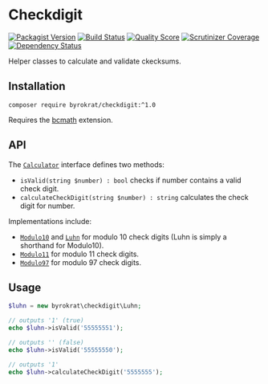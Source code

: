 # Checkdigit

[![Packagist Version](https://img.shields.io/packagist/v/byrokrat/checkdigit.svg?style=flat-square)](https://packagist.org/packages/byrokrat/checkdigit)
[![Build Status](https://img.shields.io/travis/byrokrat/checkdigit/master.svg?style=flat-square)](https://travis-ci.org/byrokrat/checkdigit)
[![Quality Score](https://img.shields.io/scrutinizer/g/byrokrat/checkdigit.svg?style=flat-square)](https://scrutinizer-ci.com/g/byrokrat/checkdigit)
[![Scrutinizer Coverage](https://img.shields.io/scrutinizer/coverage/g/byrokrat/checkdigit.svg?style=flat-square)](https://scrutinizer-ci.com/g/byrokrat/checkdigit/?branch=master)
[![Dependency Status](https://img.shields.io/gemnasium/byrokrat/checkdigit.svg?style=flat-square)](https://gemnasium.com/byrokrat/checkdigit)

Helper classes to calculate and validate ckecksums.

Installation
------------
```shell
composer require byrokrat/checkdigit:^1.0
```

Requires the [bcmath](http://php.net/manual/en/book.bc.php) extension.

API
---
The [`Calculator`](/src/Calculator.php) interface defines two methods:

 * `isValid(string $number) : bool` checks if number contains a valid check digit.
 * `calculateCheckDigit(string $number) : string` calculates the check digit for number.

Implementations include:

 * [`Modulo10`](/src/Modulo10.php) and [`Luhn`](/src/Luhn.php) for modulo 10 check digits
   (Luhn is simply a shorthand for Modulo10).
 * [`Modulo11`](/src/Modulo11.php) for modulo 11 check digits.
 * [`Modulo97`](/src/Modulo97.php) for modulo 97 check digits.

Usage
-----
<!-- @expectOutput 11 -->
```php
$luhn = new byrokrat\checkdigit\Luhn;

// outputs '1' (true)
echo $luhn->isValid('55555551');

// outputs '' (false)
echo $luhn->isValid('55555550');

// outputs '1'
echo $luhn->calculateCheckDigit('5555555');
```
